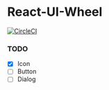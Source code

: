 # React-UI-Wheel

[![CircleCI](https://circleci.com/gh/bingzhe/React-UI-Wheel.svg?style=svg)](https://circleci.com/gh/bingzhe/React-UI-Wheel)

### TODO

- [x] Icon
- [ ] Button
- [ ] Dialog